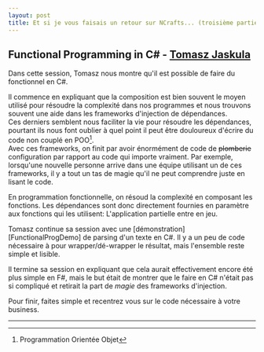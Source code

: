 ```yaml
---
layout: post
title: Et si je vous faisais un retour sur NCrafts... (troisième partie)
---
```


## Functional Programming in C# - [**Tomasz Jaskula**][TomaszJaskula]

Dans cette session, Tomasz nous montre qu'il est possible de faire du fonctionnel en C#.

Il commence en expliquant que la composition est bien souvent le moyen utilisé pour résoudre la complexité dans nos programmes et nous trouvons souvent une aide dans les frameworks d'injection de dépendances.  
Ces derniers semblent nous faciliter la vie pour résoudre les dépendances, pourtant ils nous font oublier à quel point il peut être douloureux d'écrire du code non couplé en POO[^1].  
Avec ces frameworks, on finit par avoir énormément de code de <s>plomberie</s> configuration par rapport au code qui importe vraiment. Par exemple, lorsqu'une nouvelle personne arrive dans une équipe utilisant un de ces frameworks, il y a tout un tas de magie qu'il ne peut comprendre juste en lisant le code.

En programmation fonctionnelle, on résoud la complexité en composant les fonctions. Les dépendances sont donc directement fournies en paramètre aux fonctions qui les utilisent: L'application partielle entre en jeu.

Tomasz continue sa session avec une [démonstration][FunctionalProgDemo] de parsing d'un texte en C#. Il y a un peu de code nécessaire à pour wrapper/dé-wrapper le résultat, mais l'ensemble reste simple et lisible.

Il termine sa session en expliquant que cela aurait effectivement encore été plus simple en F#, mais le but était de montrer que le faire en C# n'était pas si compliqué et retirait la part de *magie* des frameworks d'injection.

Pour finir, faites simple et recentrez vous sur le code nécessaire à votre business.

---

[^1]: Programmation Orientée Objet

[TomaszJaskula]: https://twitter.com/tjaskula
